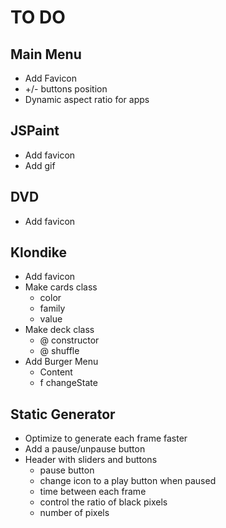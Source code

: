 # TO DO

## Main Menu
 + Add Favicon
 + +/- buttons position
 + Dynamic aspect ratio for apps

## JSPaint
 + Add favicon
 + Add gif

## DVD
 + Add favicon

## Klondike
 + Add favicon
 + Make cards class
 	+ color
 	+ family
 	+ value
 + Make deck class
 	+ @ constructor
 	+ @ shuffle
 + Add Burger Menu
    + Content
    + f changeState

## Static Generator
 + Optimize to generate each frame faster
 + Add a pause/unpause button
 + Header with sliders and buttons
   + pause button
    + change icon to a play button when paused
   + time between each frame
   + control the ratio of black pixels
   + number of pixels